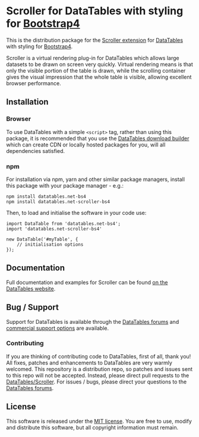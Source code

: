 # Scroller for DataTables with styling for [Bootstrap4](https://getbootstrap.com/docs/4.6/getting-started/introduction/)

This is the distribution package for the [Scroller extension](https://datatables.net/extensions/scroller) for [DataTables](https://datatables.net/) with styling for [Bootstrap4](https://getbootstrap.com/docs/4.6/getting-started/introduction/).

Scroller is a virtual rendering plug-in for DataTables which allows large datasets to be drawn on screen very quickly. Virtual rendering means is that only the visible portion of the table is drawn, while the scrolling container gives the visual impression that the whole table is visible, allowing excellent browser performance.


## Installation

### Browser

To use DataTables with a simple `<script>` tag, rather than using this package, it is recommended that you use the [DataTables download builder](//datatables.net/download) which can create CDN or locally hosted packages for you, will all dependencies satisfied.

### npm

For installation via npm, yarn and other similar package managers, install this package with your package manager - e.g.:

```
npm install datatables.net-bs4
npm install datatables.net-scroller-bs4
```

Then, to load and initialise the software in your code use:

```
import DataTable from 'datatables.net-bs4';
import 'datatables.net-scroller-bs4'

new DataTable('#myTable', {
    // initialisation options
});
```


## Documentation

Full documentation and examples for Scroller can be found [on the DataTables website](https://datatables.net/extensions/scroller).


## Bug / Support

Support for DataTables is available through the [DataTables forums](//datatables.net/forums) and [commercial support options](//datatables.net/support) are available.

### Contributing

If you are thinking of contributing code to DataTables, first of all, thank you! All fixes, patches and enhancements to DataTables are very warmly welcomed. This repository is a distribution repo, so patches and issues sent to this repo will not be accepted. Instead, please direct pull requests to the [DataTables/Scroller](http://github.com/DataTables/Scroller). For issues / bugs, please direct your questions to the [DataTables forums](//datatables.net/forums).


## License

This software is released under the [MIT license](//datatables.net/license). You are free to use, modify and distribute this software, but all copyright information must remain.

